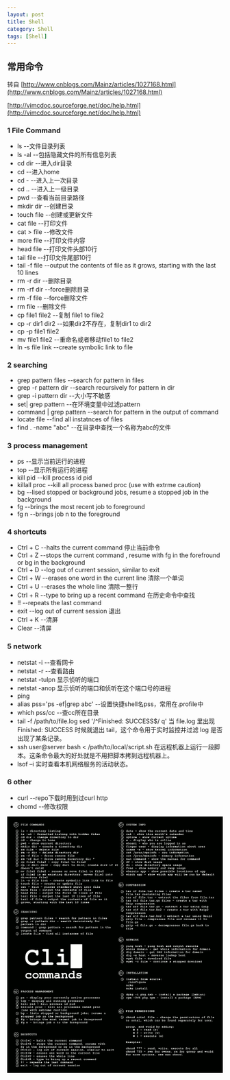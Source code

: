 ```yaml
---
layout: post
title: Shell 
category: Shell
tags: [Shell]
---
```


## 常用命令


转自 [http://www.cnblogs.com/Mainz/articles/1027168.html](http://www.cnblogs.com/Mainz/articles/1027168.html) 

[http://vimcdoc.sourceforge.net/doc/help.html](http://vimcdoc.sourceforge.net/doc/help.html)

### 1 File Command
* ls  			--文件目录列表
* ls -al 		--包括隐藏文件的所有信息列表
* cd dir 		--进入dir目录
* cd  			--进入home
* cd -  			--进入上一次目录
* cd ..  		--进入上一级目录
* pwd 			--查看当前目录路径
* mkdir dir 		--创建目录
* touch file 	--创建或更新文件
* cat file		--打印文件
* cat > file		--修改文件
* more file 		--打印文件内容
* head file 		--打印文件头部10行
* tail file 		--打印文件尾部10行
* tail -f file	--output the contents of file as it grows, starting with the last 10 lines
* rm -r dir 		--删除目录
* rm -rf dir		--force删除目录
* rm -f file		--force删除文件
* rm file			--删除文件
* cp file1 file2 	--复制 file1 to file2
* cp -r dir1 dir2 --如果dir2不存在，复制dir1 to dir2
* cp -p file1 file2
* mv file1 file2  --重命名或者移动file1 to file2 
* ln -s file link --create symbolic link to file

 
### 2 searching
* grep pattern files 		--search for pattern in files 
* grep -r pattern dir 	--search recursively for pattern in dir
* grep -i pattern dir 	--大小写不敏感
* set| grep pattern		--在环境变量中过滤pattern
* command | grep pattern --search for pattern in the output of command
* locate file				--find all instatnces of files
* find . -name "abc"		--在目录中查找一个名称为abc的文件
  

### 3 process management
* ps			--显示当前运行的进程
* top		--显示所有运行的进程
* kill pid 	--kill process id pid
* killall proc  --kill all process baned proc (use with extrme caution)
* bg 		--lised stopped or background jobs, resume a stopped job in the background
* fg 		--brings the most recent job to foreground
* fg n 		--brings job n to the foreground 
  
 
### 4 shortcuts
* Ctrl + C  --halts the current command 停止当前命令
* Ctrl + Z 	 --stops the current command , resume with fg in the forefround or bg in the background
* Ctrl + D   --log out of current session, similar to exit 
* Ctrl + W   --erases one word in the current line 清除一个单词
* Ctrl + U   --erases the whole line  清除一整行
* Ctrl + R   --type to bring up a recent command 在历史命令中查找
* !!			  --repeats the last command
* exit		  --log out of current session 退出
* Ctrl + K	  --清屏  
* Clear		  --清屏


### 5 network
* netstat -i	--查看网卡
* netstat -r	--查看路由
* netstat -tulpn           显示侦听的端口
* netstat -anop           显示侦听的端口和侦听在这个端口号的进程
* ping
* alias pss='ps -ef|grep abc'	--设置快捷shell名pss，常用在.profile中
* which pss/cc		--查cc所在目录
* tail -f /path/to/file.log sed '/^Finished: SUCCESS$/ q' 
  当 file.log 里出现 Finished: SUCCESS 时候就退出 tail，这个命令用于实时监控并过滤 log 是否出现了某条记录。
* ssh user@server bash < /path/to/local/script.sh 在远程机器上运行一段脚本。这条命令最大的好处就是不用把脚本拷到远程机器上。
* lsof –i                     实时查看本机网络服务的活动状态。

### 6 other
* curl 			--repo下载时用到过curl http
* chomd 		--修改权限


![](res/shell.png)

